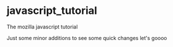 # javascript_tutorial
The mozilla javascript tutorial

Just some minor additions
to see some quick changes
let's goooo


